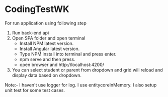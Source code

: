 # CodingTestWK


For run application using following step
1. Run back-end api
2. Open SPA folder and open terminal 
	- Install NPM latest version. 
	- Install Angular latest version.
	- Type NPM install into terminal and press enter.
	- npm serve and then press.
	- open browser and http://localhost:4200/
3. You can select student or parent from dropdown and grid will reload and display data based on dropdown.

 
Note:- 
I haven't use logger for log. 
I use entitycoreInMemory.
I also setup unit test for some test cases. 